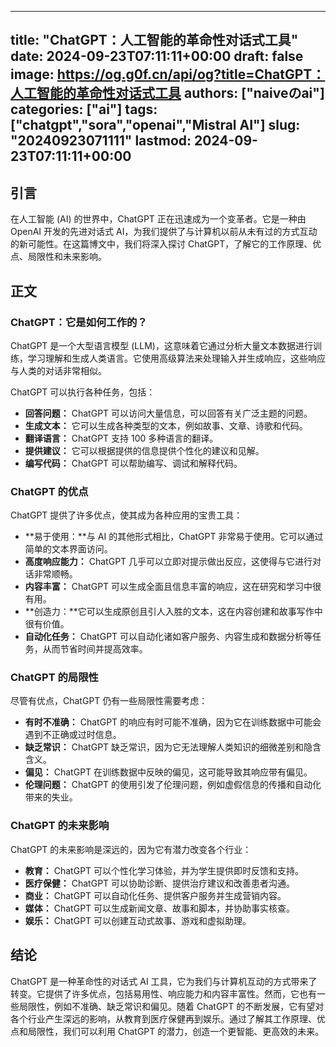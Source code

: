 
---
title: "ChatGPT：人工智能的革命性对话式工具"
date: 2024-09-23T07:11:11+00:00
draft: false
image: https://og.g0f.cn/api/og?title=ChatGPT：人工智能的革命性对话式工具
authors: ["naiveのai"]
categories: ["ai"]
tags: ["chatgpt","sora","openai","Mistral AI"]
slug: "20240923071111"
lastmod: 2024-09-23T07:11:11+00:00
---
## 引言

在人工智能 (AI) 的世界中，ChatGPT 正在迅速成为一个变革者。它是一种由 OpenAI 开发的先进对话式 AI，为我们提供了与计算机以前从未有过的方式互动的新可能性。在这篇博文中，我们将深入探讨 ChatGPT，了解它的工作原理、优点、局限性和未来影响。

## 正文

### ChatGPT：它是如何工作的？

ChatGPT 是一个大型语言模型 (LLM)，这意味着它通过分析大量文本数据进行训练，学习理解和生成人类语言。它使用高级算法来处理输入并生成响应，这些响应与人类的对话非常相似。

ChatGPT 可以执行各种任务，包括：

- **回答问题：** ChatGPT 可以访问大量信息，可以回答有关广泛主题的问题。
- **生成文本：** 它可以生成各种类型的文本，例如故事、文章、诗歌和代码。
- **翻译语言：** ChatGPT 支持 100 多种语言的翻译。
- **提供建议：** 它可以根据提供的信息提供个性化的建议和见解。
- **编写代码：** ChatGPT 可以帮助编写、调试和解释代码。

### ChatGPT 的优点

ChatGPT 提供了许多优点，使其成为各种应用的宝贵工具：

- **易于使用：**与 AI 的其他形式相比，ChatGPT 非常易于使用。它可以通过简单的文本界面访问。
- **高度响应能力：** ChatGPT 几乎可以立即对提示做出反应，这使得与它进行对话非常顺畅。
- **内容丰富：** ChatGPT 可以生成全面且信息丰富的响应，这在研究和学习中很有用。
- **创造力：**它可以生成原创且引人入胜的文本，这在内容创建和故事写作中很有价值。
- **自动化任务：** ChatGPT 可以自动化诸如客户服务、内容生成和数据分析等任务，从而节省时间并提高效率。

### ChatGPT 的局限性

尽管有优点，ChatGPT 仍有一些局限性需要考虑：

- **有时不准确：** ChatGPT 的响应有时可能不准确，因为它在训练数据中可能会遇到不正确或过时信息。
- **缺乏常识：** ChatGPT 缺乏常识，因为它无法理解人类知识的细微差别和隐含含义。
- **偏见：** ChatGPT 在训练数据中反映的偏见，这可能导致其响应带有偏见。
- **伦理问题：** ChatGPT 的使用引发了伦理问题，例如虚假信息的传播和自动化带来的失业。

### ChatGPT 的未来影响

ChatGPT 的未来影响是深远的，因为它有潜力改变各个行业：

- **教育：** ChatGPT 可以个性化学习体验，并为学生提供即时反馈和支持。
- **医疗保健：** ChatGPT 可以协助诊断、提供治疗建议和改善患者沟通。
- **商业：** ChatGPT 可以自动化任务、提供客户服务并生成营销内容。
- **媒体：** ChatGPT 可以生成新闻文章、故事和脚本，并协助事实核查。
- **娱乐：** ChatGPT 可以创建互动式故事、游戏和虚拟助理。

## 结论

ChatGPT 是一种革命性的对话式 AI 工具，它为我们与计算机互动的方式带来了转变。它提供了许多优点，包括易用性、响应能力和内容丰富性。然而，它也有一些局限性，例如不准确、缺乏常识和偏见。随着 ChatGPT 的不断发展，它有望对各个行业产生深远的影响，从教育到医疗保健再到娱乐。通过了解其工作原理、优点和局限性，我们可以利用 ChatGPT 的潜力，创造一个更智能、更高效的未来。